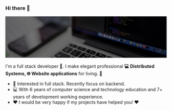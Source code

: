 ### Hi there 👋

![](https://github.com/mawensen/mawensen/blob/main/media/Header1.jpg)

I'm a full stack developer 🚀. I make elegant professional **💻 Distributed Systems, 🌐 Website applications** for living. 🌈    

* 🧐   Interested in full stack. Recently focus on backend.
* 💻   With 6 years of computer science and technology education and 7+ years of development working experience.
* ❤️   I would be very happy if my projects have helped you! ❤️
